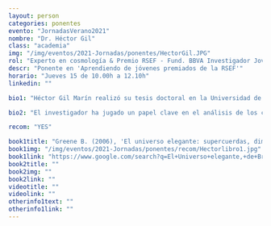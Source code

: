 ```yaml
---
layout: person
categories: ponentes
evento: "JornadasVerano2021"
nombre: "Dr. Héctor Gil"
class: "academia"
img: "/img/eventos/2021-Jornadas/ponentes/HectorGil.JPG"
rol: "Experto en cosmología & Premio RSEF - Fund. BBVA Investigador Joven en Física Teórica 2020"
descr: "Ponente en 'Aprendiendo de jóvenes premiados de la RSEF'"
horario: "Jueves 15 de 10.00h a 12.10h"
linkedin: ""

bio1: "Héctor Gil Marín realizó su tesis doctoral en la Universidad de Barcelona en 2012 acerca de técnicas y modelos estadísticos para estudiar la estructura a gran escala del cosmos. Tras realizar estancias postdoctorales en las universidades de Portsmouth (Reino Unido) y Pierre y Marie Curie (Francia), en 2018 regresó a Barcelona con la beca Junior Leader `La Caixa' para dirigir su propio grupo de investigación. Su investigación abarca el estudio de la cosmología a través de la estructura a gran escala del cosmos con el objetivo de responder a algunas de las preguntas fundamentales de la física a día de hoy, de qué está hecho el universo y por qué se expande de forma acelerada."

bio2: "El investigador ha jugado un papel clave en el análisis de los cartografiados de galaxias BOSS y eBOSS, siendo éstos los mejores mapas tridimensionales de la distribución de galaxias. Asimismo, está desempeñando un papel de liderazgo muy relevante en el actual cartografiado Dark Energy Spectroscopic Instrument (DESI). En 2020 fue galardonado con el Premio Joven Investigador en Física Teórica de la RSEF y la Fundación BBVA."

recom: "YES"

book1title: "Greene B. (2006), 'El universo elegante: supercuerdas, dimensiones ocultas y la búsqueda de una teoria'. <em>CRITICA</em>, ISBN: 9788484327813"
book1img: "/img/eventos/2021-Jornadas/ponentes/recom/Hectorlibro1.jpg"
book1link: "https://www.google.com/search?q=El+Universo+elegante,+de+Brian+Greene&source=lmns&bih=615&biw=1366&client=firefox-b-d&hl=ca&sa=X&ved=2ahUKEwjBh-XnntTxAhUPixoKHY14CnsQ_AUoAHoECAEQAA"
book2title: ""
book2img: ""
book2link: ""
videotitle: ""
videolink: ""
otherinfo1text: ""
otherinfo1link: ""
---
```

